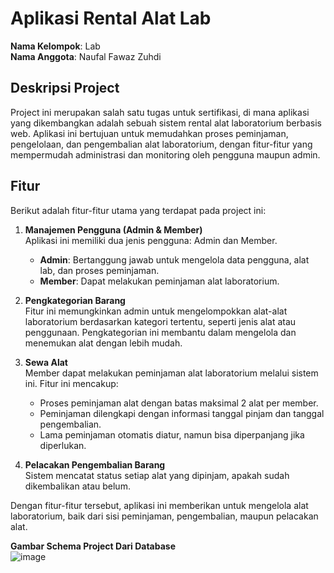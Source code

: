 # Aplikasi Rental Alat Lab

**Nama Kelompok**: Lab  
**Nama Anggota**: Naufal Fawaz Zuhdi  

## Deskripsi Project
Project ini merupakan salah satu tugas untuk sertifikasi, di mana aplikasi yang dikembangkan adalah sebuah sistem rental alat laboratorium berbasis web. Aplikasi ini bertujuan untuk memudahkan proses peminjaman, pengelolaan, dan pengembalian alat laboratorium, dengan fitur-fitur yang mempermudah administrasi dan monitoring oleh pengguna maupun admin.

## Fitur
Berikut adalah fitur-fitur utama yang terdapat pada project ini:

1. **Manajemen Pengguna (Admin & Member)**  
   Aplikasi ini memiliki dua jenis pengguna: Admin dan Member.  
   - **Admin**: Bertanggung jawab untuk mengelola data pengguna, alat lab, dan proses peminjaman.  
   - **Member**: Dapat melakukan peminjaman alat laboratorium.
2. **Pengkategorian Barang**  
   Fitur ini memungkinkan admin untuk mengelompokkan alat-alat laboratorium berdasarkan kategori tertentu, seperti jenis alat atau penggunaan. Pengkategorian ini membantu dalam mengelola dan menemukan alat dengan lebih mudah.

3. **Sewa Alat**  
   Member dapat melakukan peminjaman alat laboratorium melalui sistem ini. Fitur ini mencakup:
   - Proses peminjaman alat dengan batas maksimal 2 alat per member.
   - Peminjaman dilengkapi dengan informasi tanggal pinjam dan tanggal pengembalian.
   - Lama peminjaman otomatis diatur, namun bisa diperpanjang jika diperlukan.

4. **Pelacakan Pengembalian Barang**  
   Sistem mencatat status setiap alat yang dipinjam, apakah sudah dikembalikan atau belum. 

Dengan fitur-fitur tersebut, aplikasi ini memberikan untuk mengelola alat laboratorium, baik dari sisi peminjaman, pengembalian, maupun pelacakan alat.

**Gambar Schema Project Dari Database**  
![image](https://github.com/user-attachments/assets/b1d7691e-f2af-4f9e-8687-cddde048a4f9)

